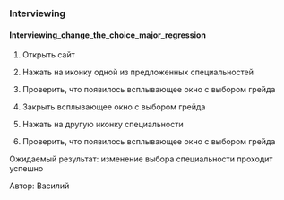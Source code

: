 ### Interviewing
#### Interviewing_change_the_choice_major_regression


1. Открыть сайт

2. Нажать на иконку одной из предложенных специальностей

3. Проверить, что появилось всплывающее окно с выбором грейда

4. Закрыть всплывающее окно с выбором грейда

5. Нажать на другую иконку специальности

6. Проверить, что появилось всплывающее окно с выбором грейда

Ожидаемый результат: изменение выбора специальности проходит успешно

Автор: Василий